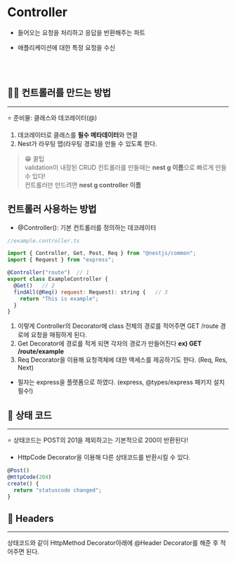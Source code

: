 # Controller

- 들어오는 요청을 처리하고 응답을 반환해주는 파트

- 애플리케이션에 대한 특정 요청을 수신

<br>
<br>


## 👷‍♂️ 컨트롤러를 만드는 방법
------
  ⭐ 준비물: 클래스와 데코레이터(@)

1. 데코레이터로 클래스를 **필수 메타데이터**와 연결
2. Nest가 라우팅 맵(라우팅 경로)을 만들 수 있도록 한다.

> 😁 꿀팁 <br>
 validation이 내장된 CRUD 컨트롤러를 만들때는 **nest g 이름**으로 빠르게 만들 수 있다! <br>
 컨트롤러만 만드려면 **nest g controller 이름**
## 컨트롤러 사용하는 방법

- @Controller(): 기본 컨트롤러를 정의하는 데코레이터

```js
//example.controller.ts

import { Controller, Get, Post, Req } from "@nestjs/common";
import { Request } from "express";

@Controller("route")  // 1
export class ExampleController {
  @Get()   // 2
  findAll(@Req() request: Request): string {   // 3
    return "This is example";
  }
}

```

1. 이렇게 Controller의 Decorator에 class 전체의 경로를 적어주면 GET /route 경로에 요청을 매핑하게 된다.
2. Get Decorator에 경로를 적게 되면 각자의 경로가 만들어진다 **ex) GET /route/example**
3. Req Decorator을 이용해 요청객체에 대한 액세스를 제공하기도 한다. (Req, Res, Next)
  - 필자는 express을 플랫폼으로 하였다. (express, @types/express 패키지 설치 필수!)


## 📃 상태 코드
--------------------------------

⭐ 상태코드는 POST의 201을 제외하고는 기본적으로 200이 반환된다!

- HttpCode Decorator을 이용해 다른 상태코드를 반환시킬 수 있다.
```js
@Post()
@HttpCode(204)
create() {
  return "statuscode changed";
}
```


## 🔗 Headers
-----

상태코드와 같이 HttpMethod Decorator아래에 @Header Decorator를 해준 후 적어주면 된다.